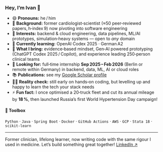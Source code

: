 ### Hey, I’m Ivan 👋

- 😄 **Pronouns:** he / him  
- 👋 **Background:** former cardiologist‑scientist (≈50 peer‑reviewed papers, h‑index 9) now pivoting into software engineering  
- 👀 **Interests:** backend & cloud engineering, data pipelines, ML/AI prototypes, simulation‑heavy systems — open to *any* domain  
- 🌱 **Currently learning:** OpenAI Codex 2025 · German A2  
- 💪 **What I bring:** evidence‑based mindset, Gen‑AI powered prototyping (ChatGPT Codex 2025 / Copilot), and experience leading 250‑person clinical teams  
- 🤝 **Looking for:** full‑time internship **Sep 2025 – Feb 2026** (Berlin or remote within Germany) in backend, data, ML, AI or cloud roles  
- 📚 **Publications:** see my [Google Scholar profile](https://scholar.google.com/citations?user=oCVFsu4AAAAJ)  
- 👩‍💻 **Reality check:** still early on hands‑on coding, but levelling up and happy to learn the tech your stack needs  
- ⚡ **Fun fact:** I once optimised a 20‑truck fleet and cut its annual mileage by **18 %**, then launched Russia’s first World Hypertension Day campaign! 

#### 🧰 Toolbox
`Python` · `Java` · `Spring Boot` · `Docker` · `GitHub Actions` · `AWS` · `GCP` · `Stata 18` · `scikit‑learn` 

---

Former clinician, lifelong learner, now writing code with the same rigour I used in medicine. Let’s build something great together!
[LinkedIn ↗](https://www.linkedin.com/in/ivanstarostin/)  
